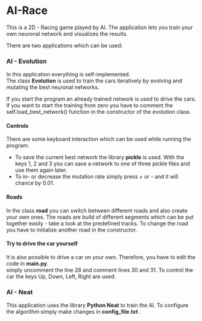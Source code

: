 # AI-Race

This is a 2D - Racing game played by AI. 
The application lets you train your own neuronal network and visualizes the results.

There are two applications which can be used:  

### AI - Evolution

In this application everything is self-implemented.  
The class **Evolution** is used to train the cars iteratively by evolving and mutating the best neuronal networks.

If you start the program an already trained network is used to drive the cars. If you want to start the training from zero 
you have to comment the self.load_best_network() function in the constructor of the evolution class.

#### Controls

There are some keyboard interaction which can be used while running the program:

- To save the current best network the library **pickle** is used. With the keys 1, 2 and 3 you can save a 
network to one of three pickle files and use them again later.
- To in- or decrease the mutation rate simply press + or - and it will chance by 0.01.

#### Roads

In the class **road** you can switch between different roads and also create your own ones. The roads are
build of different segments which can be put together easily - take a look at the predefined tracks.
To change the road you have to initialize another road in the constructor. 

#### Try to drive the car yourself

It is also possible to drive a car on your own. Therefore, you have to edit the code in **main.py**.  
simply uncomment the line 28 and comment lines 30 and 31. To control the car the keys Up, Down, Left, Right are used.


### AI - Neat

This application uses the library **Python Neat** to train the AI.
To configure the algorithm simply make changes in **config_file.txt** .
